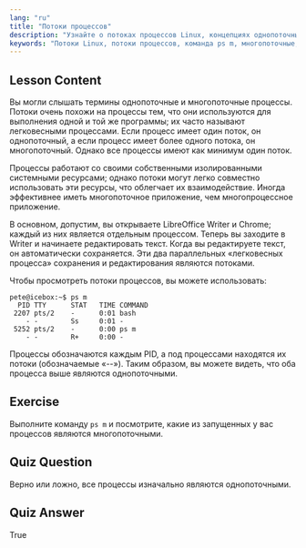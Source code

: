 ```yaml
---
lang: "ru"
title: "Потоки процессов"
description: "Узнайте о потоках процессов Linux, концепциях однопоточных и многопоточных процессов и о том, как просматривать их с помощью 'ps m'. Эффективно разбирайтесь в легковесных процессах!"
keywords: "Потоки Linux, потоки процессов, команда ps m, многопоточные, однопоточные, процессы Linux, Linux для начинающих, учебник по Linux"
---
```


## Lesson Content

Вы могли слышать термины однопоточные и многопоточные процессы. Потоки очень похожи на процессы тем, что они используются для выполнения одной и той же программы; их часто называют легковесными процессами. Если процесс имеет один поток, он однопоточный, а если процесс имеет более одного потока, он многопоточный. Однако все процессы имеют как минимум один поток.

Процессы работают со своими собственными изолированными системными ресурсами; однако потоки могут легко совместно использовать эти ресурсы, что облегчает их взаимодействие. Иногда эффективнее иметь многопоточное приложение, чем многопроцессное приложение.

В основном, допустим, вы открываете LibreOffice Writer и Chrome; каждый из них является отдельным процессом. Теперь вы заходите в Writer и начинаете редактировать текст. Когда вы редактируете текст, он автоматически сохраняется. Эти два параллельных «легковесных процесса» сохранения и редактирования являются потоками.

Чтобы просмотреть потоки процессов, вы можете использовать:

```plaintext
pete@icebox:~$ ps m
  PID TTY      STAT   TIME COMMAND
 2207 pts/2    -      0:01 bash
    - -        Ss     0:01 -
 5252 pts/2    -      0:00 ps m
    - -        R+     0:00 -
```

Процессы обозначаются каждым PID, а под процессами находятся их потоки (обозначаемые «--»). Таким образом, вы можете видеть, что оба процесса выше являются однопоточными.

## Exercise

Выполните команду `ps m` и посмотрите, какие из запущенных у вас процессов являются многопоточными.

## Quiz Question

Верно или ложно, все процессы изначально являются однопоточными.

## Quiz Answer

True

